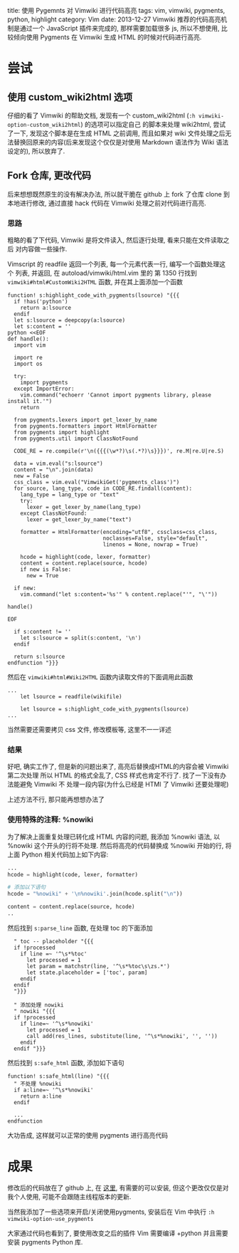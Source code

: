 title: 使用 Pygemnts 对 Vimwiki 进行代码高亮
tags: vim, vimwiki, pygments, python, highlight
category: Vim
date: 2013-12-27
Vimwiki 推荐的代码高亮机制是通过一个 JavaScript 插件来完成的, 那样需要加载很多 js,
所以不想使用, 比较倾向使用 Pygments 在 Vimwiki 生成 HTML 的时候对代码进行高亮.

# 尝试
## 使用 custom\_wiki2html 选项
仔细的看了 Vimwiki 的帮助文档, 发现有一个 custom\_wiki2html 
(`:h vimwiki-option-custom_wiki2html`) 的选项可以指定自己
的脚本来处理 wiki2html, 尝试了一下, 发现这个脚本是在生成 HTML 之前调用,
而且如果对 wiki 文件处理之后无法替换回原来的内容(后来发现这个仅仅是对使用 Markdown
语法作为 Wiki 语法设定的), 所以放弃了.

## Fork 仓库, 更改代码
后来想想既然原生的没有解决办法, 所以就干脆在 github 上 fork 了仓库
clone 到本地进行修改, 通过直接 hack 代码在 Vimwiki 处理之前对代码进行高亮.


### 思路
粗略的看了下代码, Vimwiki 是将文件读入, 然后逐行处理, 看来只能在文件读取之后
对内容做一些操作.

Vimscript 的 readfile 返回一个列表, 每一个元素代表一行, 编写一个函数处理这个
列表, 并返回, 在 autoload/vimwiki/html.vim 里的 第 1350 行找到
`vimwiki#html#CustomWiki2HTML` 函数, 并在其上面添加一个函数
```vim
function! s:highlight_code_with_pygments(lsource) "{{{
  if !has('python')
    return a:lsource
  endif
  let s:lsource = deepcopy(a:lsource)
  let s:content = ''
python <<EOF
def handle():
  import vim

  import re
  import os

  try:
    import pygments
  except ImportError:
    vim.command("echoerr 'Cannot import pygments library, please install it.'")
    return

  from pygments.lexers import get_lexer_by_name
  from pygments.formatters import HtmlFormatter
  from pygments import highlight
  from pygments.util import ClassNotFound

  CODE_RE = re.compile(r'\n({{{(\w*?)\s(.*?)\s}}})', re.M|re.U|re.S)

  data = vim.eval("s:lsource")
  content = "\n".join(data)
  new = False
  css_class = vim.eval("VimwikiGet('pygments_class')")
  for source, lang_type, code in CODE_RE.findall(content):
    lang_type = lang_type or "text"
    try:
      lexer = get_lexer_by_name(lang_type)
    except ClassNotFound:
      lexer = get_lexer_by_name("text")

    formatter = HtmlFormatter(encoding="utf8", cssclass=css_class,
                              noclasses=False, style="default",
                              linenos = None, nowrap = True)

    hcode = highlight(code, lexer, formatter)
    content = content.replace(source, hcode)
    if new is False:
      new = True

  if new:
    vim.command("let s:content='%s'" % content.replace("'", "\'"))

handle()

EOF

  if s:content != ''
    let s:lsource = split(s:content, '\n')
  endif

  return s:lsource
endfunction "}}}
```
然后在 `vimwiki#html#Wiki2HTML` 函数内读取文件的下面调用此函数
```vim
...
    let lsource = readfile(wikifile)

    let lsource = s:highlight_code_with_pygments(lsource)
...

```
当然需要还需要拷贝 css 文件, 修改模板等, 这里不一一详述

### 结果
好吧, 确实工作了, 但是新的问题出来了, 高亮后替换成HTML的内容会被 Vimwiki 第二次处理
所以 HTML 的格式全乱了,  CSS 样式也肯定不行了. 找了一下没有办法能避免 Vimwiki 不
处理一段内容(为什么已经是 HTMl 了 Vimwiki 还要处理呢)

上述方法不行, 那只能再想想办法了

### 使用特殊的注释: %nowiki
为了解决上面重复处理已转化成 HTML 内容的问题, 我添加 %nowiki 语法,
以 %nowiki 这个开头的行将不处理. 然后将高亮的代码替换成 %nowiki 开始的行,
将上面 Python 相关代码加上如下内容:
```python
...
hcode = highlight(code, lexer, formatter)

# 添加以下语句
hcode = "%nowiki" + '\n%nowiki'.join(hcode.split("\n"))

content = content.replace(source, hcode)
..
```
然后找到 `s:parse_line` 函数, 在处理 toc 的下面添加
```vim
  " toc -- placeholder "{{{
  if !processed
    if line =~ '^\s*%toc'
      let processed = 1
      let param = matchstr(line, '^\s*%toc\s\zs.*')
      let state.placeholder = ['toc', param]
    endif
  endif
  "}}}
  
  " 添加处理 nowiki
  " nowiki "{{{
  if !processed
    if line=~ '^\s*%nowiki'
      let processed = 1
      call add(res_lines, substitute(line, '^\s*%nowiki', '', ''))
    endif
  endif "}}}

```

然后找到 `s:safe_html` 函数, 添加如下语句
```vim
function! s:safe_html(line) "{{{
  " 不处理 %nowiki 
  if a:line=~ '^\s*%nowiki'
    return a:line
  endif

  ...
endfunction
```

大功告成, 这样就可以正常的使用 pygments 进行高亮代码

# 成果
修改后的代码放在了 github 上, 在 [这里](https://github.com/coldnight/vimwiki), 
有需要的可以安装, 但这个更改仅仅是对我个人使用, 可能不会跟随主线程版本的更新.

当然我添加了一些选项来开启/关闭使用pygments, 安装后在 Vim 中执行 `:h vimwiki-option-use_pygments`

大家通过代码也看到了, 要使用改变之后的插件 Vim 需要编译 +python 并且需要安装 pygments Python 库.

